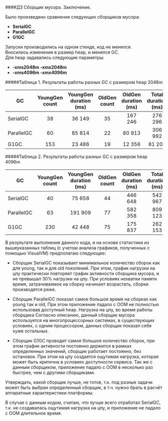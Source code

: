 ####ДЗ Сборщик мусора. Заключение.

Было произведено сравнение следующих сборщиков мусора:

* **SerialGC**<br>
* **ParallelGC**<br>
* **G1GC**<br>

Запуски производились на одном стенде, код не менялся.<br>
Вносились изменения в размер heap, и менялся GC.<br>
Для heap задавались следующие параметры:

* **-xms2048m -xmx2048m**<br>
* **-xms4096m -xmx4096m**<br>


#####Таблица 1. Результаты работы разных GC с размером heap 2048m

| GC | YoungGen count | YoungGen duration (ms) | OldGen count| OldGen duration (ms)| Total duration (ms)|
|----|:--------------:|:-----------------:|:-----------:|:--------------:|:-------------:|
| SerialGC |    38     |    36 149        |      35      |   167 246       |      276 296   |
| ParallelGC |  60      |    85 814       |       22     |   80 913        |      306 992   |
| G1GC |        153     |   23 486        |       19     |   12 356        |      81 201    |

#####Таблица 2. Результаты работы разных GC с размером heap 4096m

| GC | YoungGen count | YoungGen duration (ms) | OldGen count| OldGen duration (ms)| Total duration (ms)|
|----|:--------------:|:-----------------:|:-----------:|:--------------:|:-------------:|
| SerialGC |    40     |    75 658        |      44      |   446 648       |      542 967   |
| ParallelGC |  63      |    191 909      |       77     |   582 358       |      809 123   |
| G1GC |        230     |   42 448        |       75     |   175 837       |      262 153   |

В результате выполнения данного кода, и на основе статистики из вышеуказанных таблиц 
(с учетом анализа графиков, полученных с помощью VisualVM) предполагаю следующее:

* Сборщик SerialGC показывает минимальное количество сборок как для young, так и для old поколений.
При этом, график нагрузки на цпу практически повторяет график активности сборщика мусора, и не превышал
30% нагрузки на цпу. При условиях нехватки памяти время, затрачиваемое на сборку начинает возрастать,
сборки производятся реже.

* Сборщик ParallelGC показал самое большое время на сборках как young так и old,
При этом приложение падало с OOM не полностью использовав доступный heap.
Нагрузка на цпу, во время работы сборщика 
Согласно описанию, данный сборщик мусора используется на многопроцессорных системах,
в существующих условиях, с одним процессором, данных сборщик показал себя хуже остальных.

* Сборщик G1GC проводит самое большое количество сборок, при этом график активности
постоянно держится в рамках определенных значений, сборщик работает постоянно, без остановок.
При этом на цпу создается ощутимая нагрузка, которая может быть критична в условиях доступности сервиса.
Так же с данным сборщиком, приложение падало с OOM в несколько раз быстрее, чем с другими сборщиками.<br>

Утверждать, какой сборщик лучше, не готов, т.к. под разные задачи может быть выбран определенный сборщик,
в т.ч. нужно брать в расчёт аппаратные характеристики платформы.<br>

В случае с данным кодом, считаю, что лучше всего отработал SerialGC, т.к. не создавалась 
ощутимая нагрузка на цпу, и приложение не падало с OOM длительное время.
